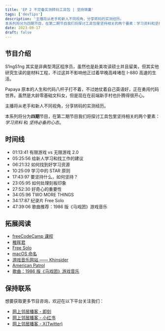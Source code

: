 ```yaml
---
title: 'EP 2 不完备实测转码工具包 | 坚持锦囊'
tags: ['devTips']
description: '主播将从老手和新人不同视角，分享转码的实测经历。
本系列将分为四期节目，在第二期节目我们将探讨工具包里坚持相关的两个要素：学习资料和坚持必备的心态'
date: 2023-09-17
draft: false
---
```


## 节目介绍

S1ngS1ng 其实是非典型湾区程序员，虽然也是赴美攻读硕士并且留美，但其实他研究生读的是材料工程，不过这并不影响他正过着早晚高峰堵在 I-880 高速的生活。

Papaya 原本的人生和代码八杆子打不着，不过她仗着自己英语好，正在勇闯代码世界。虽然是大龄零基础文科女，但是现在在前端新手村也扑腾得很开心。

主播将从老手和新人不同视角，分享转码的实测经历。

本系列将分为**四期**节目，在第二期节目我们将探讨工具包里坚持相关的两个要素：_学习资料_ 和 _坚持必备的心态_。

## 时间线

- 01:13:41 有限游戏 vs 无限游戏 2.0
- 05:25:56 给新人学习和找工作的建议
- 06:21:32 如何找到好学习资源
- 10:25:09 学习中的 STAR 原则
- 17:43:97 要坚持什么，如何坚持？
- 23:05:95 如何处理刻板印象
- 27:52:30 好奇心的重要性
- 34:05:96 TWO MORE THINGS
- 34:17:87 纪录片 Free Solo
- 47:39:06 歌曲推荐：1986 版《马戏团》游戏音乐

## 拓展阅读

- [freeCodeCamp 课程](https://www.freecodecamp.org/chinese/)
- [稚晖君](https://space.bilibili.com/20259914/)
- [Free Solo](https://movie.douban.com/subject/30167509/)
- [macOS 命名](https://en.wikipedia.org/wiki/MacOS)
- [游戏音乐网站 —— Khinsider](https://downloads.khinsider.com/game-soundtracks)
- [American Patrol](https://en.wikipedia.org/wiki/American_Patrol)
- [歌曲：1986 版《马戏团》游戏音乐](https://downloads.khinsider.com/game-soundtracks/album/circus-charlie-family-computer)

## 保持联系

想要获取更多节目咨询，欢迎在以下平台关注我们：

- [网上邻居播客 - 即刻](https://m.okjike.com/users/c751f4fb-d31d-44cf-aef9-f6b55dec4cd5?source=user_card&s=eyJ1IjoiNjUyMzg3NmQwZWQ3ZTc2NjQ5ODMwNWE4IiwiZCI6MX0%3D)
- [网上邻居播客 - 小红书](https://www.xiaohongshu.com/user/profile/64c2024f00000000140396e6?xhsshare=WeixinSession&appuid=64c2024f00000000140396e6&apptime=1697005943)
- [网上邻居播客 - X(Twitter)](https://twitter.com/wslj_podcast)
